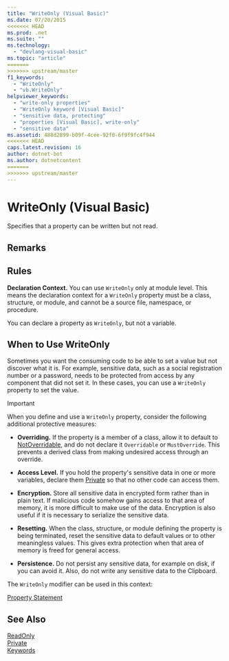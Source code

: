 ```yaml
---
title: "WriteOnly (Visual Basic)"
ms.date: 07/20/2015
<<<<<<< HEAD
ms.prod: .net
ms.suite: ""
ms.technology: 
  - "devlang-visual-basic"
ms.topic: "article"
=======
>>>>>>> upstream/master
f1_keywords: 
  - "WriteOnly"
  - "vb.WriteOnly"
helpviewer_keywords: 
  - "write-only properties"
  - "WriteOnly keyword [Visual Basic]"
  - "sensitive data, protecting"
  - "properties [Visual Basic], write-only"
  - "sensitive data"
ms.assetid: 488d2899-b09f-4cee-92f0-6f9f9fc4f944
<<<<<<< HEAD
caps.latest.revision: 16
author: dotnet-bot
ms.author: dotnetcontent
=======
>>>>>>> upstream/master
---
```

# WriteOnly (Visual Basic)
Specifies that a property can be written but not read.  
  
## Remarks  
  
## Rules  
 **Declaration Context.** You can use `WriteOnly` only at module level. This means the declaration context for a `WriteOnly` property must be a class, structure, or module, and cannot be a source file, namespace, or procedure.  
  
 You can declare a property as `WriteOnly`, but not a variable.  
  
## When to Use WriteOnly  
 Sometimes you want the consuming code to be able to set a value but not discover what it is. For example, sensitive data, such as a social registration number or a password, needs to be protected from access by any component that did not set it. In these cases, you can use a `WriteOnly` property to set the value.  
  
> [!IMPORTANT]
>  When you define and use a `WriteOnly` property, consider the following additional protective measures:  
  
-   **Overriding.** If the property is a member of a class, allow it to default to [NotOverridable](../../../visual-basic/language-reference/modifiers/notoverridable.md), and do not declare it `Overridable` or `MustOverride`. This prevents a derived class from making undesired access through an override.  
  
-   **Access Level.** If you hold the property's sensitive data in one or more variables, declare them [Private](../../../visual-basic/language-reference/modifiers/private.md) so that no other code can access them.  
  
-   **Encryption.** Store all sensitive data in encrypted form rather than in plain text. If malicious code somehow gains access to that area of memory, it is more difficult to make use of the data. Encryption is also useful if it is necessary to serialize the sensitive data.  
  
-   **Resetting.** When the class, structure, or module defining the property is being terminated, reset the sensitive data to default values or to other meaningless values. This gives extra protection when that area of memory is freed for general access.  
  
-   **Persistence.** Do not persist any sensitive data, for example on disk, if you can avoid it. Also, do not write any sensitive data to the Clipboard.  
  
 The `WriteOnly` modifier can be used in this context:  
  
 [Property Statement](../../../visual-basic/language-reference/statements/property-statement.md)  
  
## See Also  
 [ReadOnly](../../../visual-basic/language-reference/modifiers/readonly.md)  
 [Private](../../../visual-basic/language-reference/modifiers/private.md)  
 [Keywords](../../../visual-basic/language-reference/keywords/index.md)
